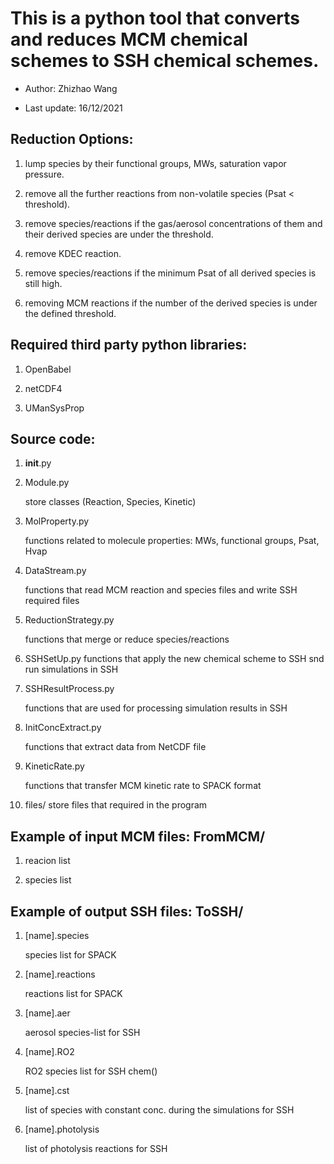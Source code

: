 # This is a python tool that converts and reduces MCM chemical schemes to SSH chemical schemes. 

- Author: Zhizhao Wang

- Last update: 16/12/2021

Reduction Options:
------------------

1.	lump species by their functional groups, MWs, saturation vapor pressure.

2.	remove all the further reactions from non-volatile species (Psat < threshold).

3. 	remove species/reactions if the gas/aerosol concentrations of them and their derived species are under the threshold.

4.	remove KDEC reaction.

5. 	remove species/reactions if the minimum Psat of all derived species is still high.

6.	removing MCM reactions if the number of the derived species is under the defined threshold.


 
Required third party python libraries:
-------------------------------------

1.	OpenBabel


2.	netCDF4


3.	UManSysProp




Source code:
------------

1.	__init__.py



2.	Module.py

	store classes (Reaction, Species, Kinetic)


3.	MolProperty.py

	functions related to molecule properties: MWs, functional groups, Psat, Hvap


4.	DataStream.py

	functions that read MCM reaction and species files and write SSH required files 


5.	ReductionStrategy.py

	functions that merge or reduce species/reactions


6.	SSHSetUp.py
	functions that apply the new chemical scheme to SSH snd run simulations in SSH


7.	SSHResultProcess.py

	functions that are used for processing simulation results in SSH


8.	InitConcExtract.py

	functions that extract data from NetCDF file


9.	KineticRate.py

	functions that transfer MCM kinetic rate to SPACK format


10.	files/
	store files that required in the program


Example of input MCM files: FromMCM/
-------------------------------------

1.	reacion list

2.	species list



Example of output SSH files: ToSSH/
------------------------------------

1.	[name].species

	species list for SPACK

2.	[name].reactions

	reactions list for SPACK

3.	[name].aer

	aerosol species-list for SSH

4.	[name].RO2

	RO2 species list for SSH chem()

5.	[name].cst

	list of species with constant conc. during the simulations for SSH 

6.	[name].photolysis

	list of photolysis reactions for SSH 	

